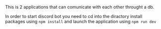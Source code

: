This is 2 applications that can comunicate with each other throught a db.

In order to start discord bot you need to cd into the diractory install packages using `npm install` and launch the application using `npm run dev`
